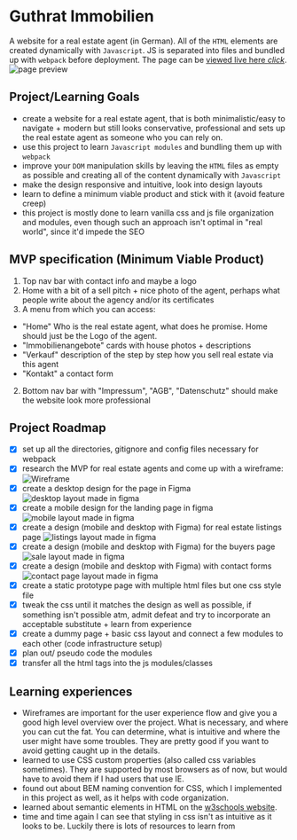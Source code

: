 # Guthrat Immobilien
A website for a real estate agent (in German). All of the `HTML` elements are created dynamically with `Javascript`. JS is separated into files and bundled up with `webpack` before deployment. 
The page can be [viewed live here *click*](https://lenablechmann.github.io/guthrat-immobilien/).
![page preview](/images/previewPage.png)
## Project/Learning Goals
- create a website for a real estate agent, that is both minimalistic/easy to navigate + modern but still looks conservative, professional and sets up the real estate agent as someone who you can rely on. 
- use this project to learn `Javascript modules` and bundling them up with `webpack`
- improve your `DOM` manipulation skills by leaving the `HTML` files as empty as possible and creating all of the content dynamically with `Javascript`
- make the design responsive and intuitive, look into design layouts
- learn to define a minimum viable product and stick with it (avoid feature creep)
- this project is mostly done to learn vanilla css and js file organization and modules, even though such an approach isn't optimal in "real world", since it'd impede the SEO

## MVP specification (Minimum Viable Product)
1. Top nav bar with contact info and maybe a logo
1. Home with a bit of a sell pitch + nice photo of the agent, perhaps what people write about the agency and/or its certificates
1. A menu from which you can access:  
  - "Home" Who is the real estate agent, what does he promise. Home should just be the Logo of the agent.
  - "Immobilienangebote" cards with house photos + descriptions
  -  "Verkauf" description of the step by step how you sell real estate via this agent 
  -  "Kontakt" a contact form

2. Bottom nav bar with "Impressum", "AGB", "Datenschutz" should make the website look more professional

## Project Roadmap
- [x] set up all the directories, gitignore and config files necessary for webpack
- [x] research the MVP for real estate agents and come up with a wireframe: 
  ![Wireframe](images/wireframe.png)
- [x] create a desktop design for the page in Figma ![desktop layout made in figma](images/layoutDesktop.png)
- [x] create a mobile design for the landing page in figma![mobile layout made in figma](images/mobileLayoutFigma.png)
- [x] create a design (mobile and desktop with Figma) for real estate listings page ![listings layout made in figma](images/immobilienkauf_figma.png)
- [x] create a design (mobile and desktop with Figma) for the buyers page ![sale layout made in figma](images/verkaufen-layout-figma.png)
- [x] create a design (mobile and desktop with Figma) with contact forms ![contact page layout made in figma](images/kontakt_figma_layout.png)
- [x] create a static prototype page with multiple html files but one css style file
- [x] tweak the css until it matches the design as well as possible, if something isn't possible atm, admit defeat and try to incorporate an acceptable substitute + learn from experience
- [x] create a dummy page + basic css layout and connect a few modules to each other (code infrastructure setup)
- [x] plan out/ pseudo code the modules
- [x] transfer all the html tags into the js modules/classes

## Learning experiences
- Wireframes are important for the user experience flow and give you a good high level overview over the project. What is necessary, and where you can cut the fat. You can determine, what is intuitive and where the user might have some troubles. They are pretty good if you want to avoid getting caught up in the details.
- learned to use CSS custom properties (also called css variables sometimes). They are supported by most browsers as of now, but would have to avoid them if I had users that use IE.
- found out about BEM naming convention for CSS, which I implemented in this project as well, as it helps with code organization.
- learned about semantic elements in HTML on the [w3schools website](https://www.w3schools.com/html/html5_semantic_elements.asp).
- time and time again I can see that styling in css isn't as intuitive as it looks to be. Luckily there is lots of resources to learn from